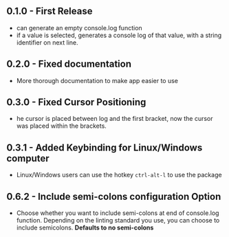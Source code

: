 ## 0.1.0 - First Release
* can generate an empty console.log function
* if a value is selected, generates a console log of that value, with a string identifier on next line.

## 0.2.0 - Fixed documentation
* More thorough documentation to make app easier to use

## 0.3.0 - Fixed Cursor Positioning
* he cursor is placed between log and the first bracket, now the cursor was placed within the brackets.

## 0.3.1 - Added Keybinding for Linux/Windows computer
* Linux/Windows users can use the hotkey ```ctrl-alt-l``` to use the package

## 0.6.2 - Include semi-colons configuration Option
* Choose whether you want to include semi-colons at end of console.log function. Depending on the linting standard you use, you can choose to include semicolons. **Defaults to no semi-colons**
